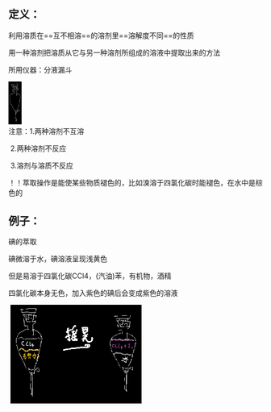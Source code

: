 ## 定义：

利用溶质在==互不相溶==的溶剂里==溶解度不同==的性质

用一种溶剂把溶质从它与另一种溶剂所组成的溶液中提取出来的方法

所用仪器：分液漏斗

<div align=left> <img src="clip_image001-1651751037973.png" alt="img" style="zoom:33%;" /> </div>  
注意：1.两种溶剂不互溶

​		2.两种溶剂不反应

​		3.溶剂与溶质不反应

！！萃取操作是能使某些物质褪色的，比如溴溶于四氯化碳时能褪色，在水中是棕色的

## 例子：

碘的萃取

碘微溶于水，碘溶液呈现浅黄色

但是易溶于四氯化碳CCl4，(汽油)苯，有机物，酒精

四氯化碳本身无色，加入紫色的碘后会变成紫色的溶液

​     ![img](clip_image001-1651751084099.png)  